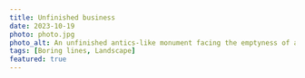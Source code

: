 ```yaml
---
title: Unfinished business
date: 2023-10-19
photo: photo.jpg
photo_alt: An unfinished antics-like monument facing the emptyness of a cloudy sky
tags: [Boring lines, Landscape]
featured: true
---
```

